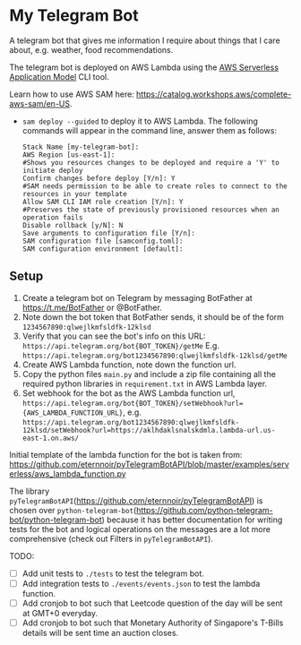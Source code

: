 # My Telegram Bot

A telegram bot that gives me information I require about things that I care about, e.g. weather, food recommendations.

The telegram bot is deployed on AWS Lambda using the [AWS Serverless Application Model](https://aws.amazon.com/serverless/sam/) CLI tool.

Learn how to use AWS SAM here: https://catalog.workshops.aws/complete-aws-sam/en-US.

- `sam deploy --guided` to deploy it to AWS Lambda. The following commands will appear in the command line, answer them as follows:
  ```
  Stack Name [my-telegram-bot]: 
  AWS Region [us-east-1]:
  #Shows you resources changes to be deployed and require a 'Y' to initiate deploy
  Confirm changes before deploy [Y/n]: Y
  #SAM needs permission to be able to create roles to connect to the resources in your template
  Allow SAM CLI IAM role creation [Y/n]: Y
  #Preserves the state of previously provisioned resources when an operation fails
  Disable rollback [y/N]: N
  Save arguments to configuration file [Y/n]:
  SAM configuration file [samconfig.toml]:
  SAM configuration environment [default]:
  ```

## Setup
1. Create a telegram bot on Telegram by messaging BotFather at https://t.me/BotFather or @BotFather.
2. Note down the bot token that BotFather sends, it should be of the form `1234567890:qlwejlkmfsldfk-12klsd`
3. Verify that you can see the bot's info on this URL: `https://api.telegram.org/bot{BOT_TOKEN}/getMe`
E.g. `https://api.telegram.org/bot1234567890:qlwejlkmfsldfk-12klsd/getMe`
4. Create AWS Lambda function, note down the function url.
5. Copy the python files `main.py` and include a zip file containing all the required python libraries in `requirement.txt` in AWS Lambda layer.
6. Set webhook for the bot as the AWS Lambda function url, `https://api.telegram.org/bot{BOT_TOKEN}/setWebhook?url={AWS_LAMBDA_FUNCTION_URL}`, e.g.
`https://api.telegram.org/bot1234567890:qlwejlkmfsldfk-12klsd/setWebhook?url=https://aklhdaklsnalskdmla.lambda-url.us-east-1.on.aws/`

Initial template of the lambda function for the bot is taken from: https://github.com/eternnoir/pyTelegramBotAPI/blob/master/examples/serverless/aws_lambda_function.py

The library `pyTelegramBotAPI`(https://github.com/eternnoir/pyTelegramBotAPI) is chosen over `python-telegram-bot`(https://github.com/python-telegram-bot/python-telegram-bot) because it has better documentation for writing tests for the bot and logical operations on the messages are a lot more comprehensive (check out Filters in `pyTelegramBotAPI`). 

TODO:
- [ ] Add unit tests to `./tests` to test the telegram bot.
- [ ] Add integration tests to `./events/events.json` to test the lambda function.
- [ ] Add cronjob to bot such that Leetcode question of the day will be sent at GMT+0 everyday.
- [ ] Add cronjob to bot such that Monetary Authority of Singapore's T-Bills details will be sent time an auction closes.